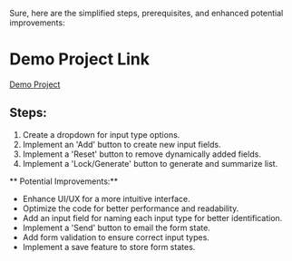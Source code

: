 Sure, here are the simplified steps, prerequisites, and enhanced potential improvements:

# Demo Project Link
[Demo Project](https://form-generator-tau.vercel.app/)



## **Steps:**
1. Create a dropdown for input type options.
2. Implement an 'Add' button to create new input fields.
3. Implement a 'Reset' button to remove dynamically added fields.
4. Implement a 'Lock/Generate' button to generate and summarize list.



** Potential Improvements:**
- Enhance UI/UX for a more intuitive interface.
- Optimize the code for better performance and readability.
- Add an input field for naming each input type for better identification.
- Implement a 'Send' button to email the form state.
- Add form validation to ensure correct input types.
- Implement a save feature to store form states.
